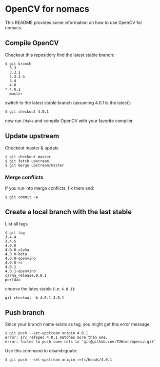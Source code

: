 # OpenCV for nomacs
This README provides some information on how to use OpenCV for nomacs.

## Compile OpenCV
Checkout this repositiory
find the latest stable branch:
```console
$ git branch
  3.3
  3.3.1
  3.3.1-b
  3.4
  4.0
* 4.0.1
  master
```
switch to the latest stable branch (assuming 4.0.1 is the latest):
```console
$ git checkout 4.0.1
```
now run `CMake` and compile OpenCV with your favorite compiler.

## Update upstream
Checkout master & update
```console
$ git checkout master
$ git fetch upstream
$ git merge upstream/master
```
### Merge conflicts
If you run into merge conflicts, fix them and:
```console
$ git commit -a
```

## Create a local branch with the last stable
List all tags
```console
$ git tag
3.4.4
3.4.5
4.0.0
4.0.0-alpha
4.0.0-beta
4.0.0-openvino
4.0.0-rc
4.0.1
4.0.1-openvino
carma_release.0.0.1
perf4au
```
choose the lates stable (i.e. `4.0.1`):
```console
git checkout -b 4.0.1 4.0.1
```

## Push branch
Since your branch name exists as tag, you might get this error message:
```console
$ git push --set-upstream origin 4.0.1
error: src refspec 4.0.1 matches more than one.
error: failed to push some refs to 'git@github.com:TUWien/opencv.git'
```
Use this command to disambiguate:
```console
$ git push --set-upstream origin refs/heads/4.0.1
```